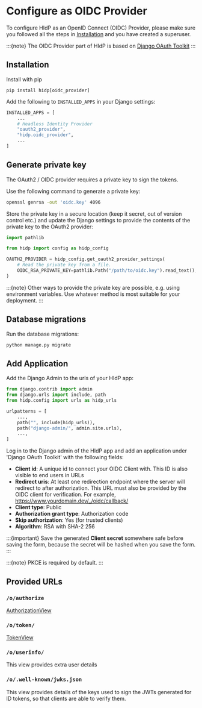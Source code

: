 # Configure as OIDC Provider

To configure HIdP as an OpenID Connect (OIDC) Provider, please make sure you followed all the steps in
[Installation](project:./installation.md) and you have created a superuser.

:::{note}
The OIDC Provider part of HIdP is based on [Django OAuth Toolkit](https://django-oauth-toolkit.readthedocs.io/en/latest/)
:::

## Installation
Install with pip

```
pip install hidp[oidc_provider]
```

Add the following to `INSTALLED_APPS` in your Django settings:

```python
INSTALLED_APPS = [
    ...
    # Headless Identity Provider
    "oauth2_provider",
    "hidp.oidc_provider",
    ...
]
```

## Generate private key

The OAuth2 / OIDC provider requires a private key to sign the tokens.

Use the following command to generate a private key:

```bash
openssl genrsa -out 'oidc.key' 4096
```

Store the private key in a secure location (keep it secret, out of version control etc.) and update the Django settings
to provide the contents of the private key to the OAuth2 provider:

```python
import pathlib

from hidp import config as hidp_config

OAUTH2_PROVIDER = hidp_config.get_oauth2_provider_settings(
    # Read the private key from a file.
    OIDC_RSA_PRIVATE_KEY=pathlib.Path("/path/to/oidc.key").read_text(),
)
```

:::{note}
Other ways to provide the private key are possible, e.g. using environment variables.
Use whatever method is most suitable for your deployment.
:::

## Database migrations

Run the database migrations:

```bash
python manage.py migrate
```

## Add Application

Add the Django Admin to the urls of your HIdP app:

```python
from django.contrib import admin
from django.urls import include, path
from hidp.config import urls as hidp_urls

urlpatterns = [
    ...,
    path("", include(hidp_urls)),
    path("django-admin/", admin.site.urls),
    ...,
]
```

Log in to the Django admin of the HIdP app and add an application under
'Django OAuth Toolkit' with the following fields:

- **Client id**: A unique id to connect your OIDC Client with. This ID is also visible
to end users in URLs
- **Redirect uris**: At least one redirection endpoint where the server will redirect
to after authorization. This URL must also be provided by the OIDC client
for verification. For example, https://www.yourdomain.dev/_/oidc/callback/
- **Client type**: Public
- **Authorization grant type**: Authorization code
- **Skip authorization**: Yes (for trusted clients)
- **Algorithm**: RSA with SHA-2 256

:::{important}
Save the generated **Client secret** somewhere safe before saving the form, because the
secret will be hashed when you save the form.
:::

:::{note}
PKCE is required by default.
:::

## Provided URLs

### `/o/authorize`
[AuthorizationView](https://django-oauth-toolkit.readthedocs.io/en/latest/views/details.html#oauth2_provider.views.base.AuthorizationView)

### `/o/token/`
[TokenView](https://django-oauth-toolkit.readthedocs.io/en/latest/views/details.html#oauth2_provider.views.base.TokenView)

### `/o/userinfo/`
This view provides extra user details

### `/o/.well-known/jwks.json`
This view provides details of the keys used to sign the JWTs generated for ID tokens,
so that clients are able to verify them.
